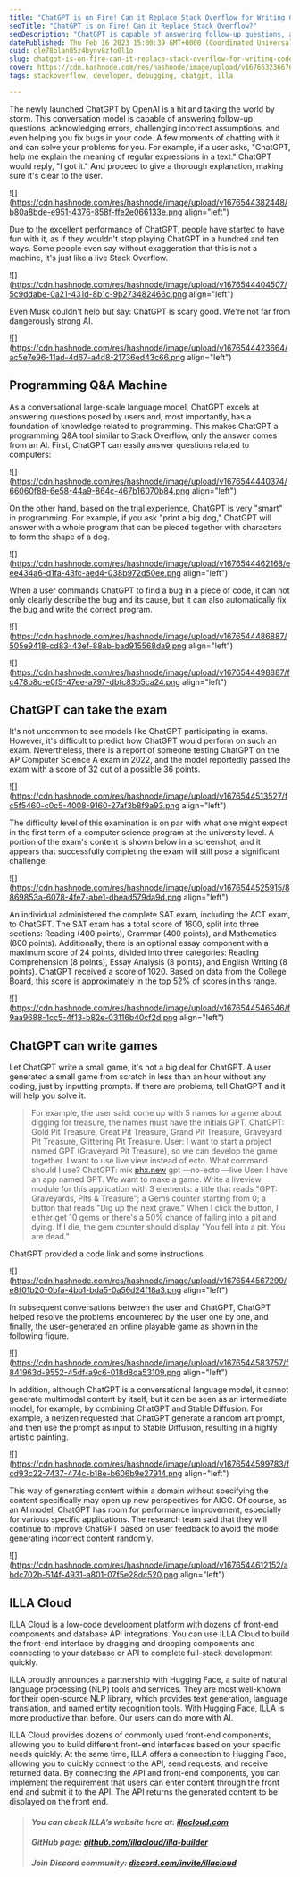 ```yaml
---
title: "ChatGPT is on Fire! Can it Replace Stack Overflow for Writing Code and Debugging?"
seoTitle: "ChatGPT is on Fire! Can it Replace Stack Overflow?"
seoDescription: "ChatGPT is capable of answering follow-up questions, acknowledging errors, challenging incorrect assumptions, and even helping you fix bugs in your code."
datePublished: Thu Feb 16 2023 15:00:39 GMT+0000 (Coordinated Universal Time)
cuid: cle78blan05z4bynv8zfo0l1o
slug: chatgpt-is-on-fire-can-it-replace-stack-overflow-for-writing-code-and-debugging
cover: https://cdn.hashnode.com/res/hashnode/image/upload/v1676632366762/d3933dcc-185d-434c-a2dd-d665c24f4598.png
tags: stackoverflow, developer, debugging, chatgpt, illa

---
```


The newly launched ChatGPT by OpenAI is a hit and taking the world by storm. This conversation model is capable of answering follow-up questions, acknowledging errors, challenging incorrect assumptions, and even helping you fix bugs in your code. A few moments of chatting with it and can solve your problems for you. For example, if a user asks, "ChatGPT, help me explain the meaning of regular expressions in a text." ChatGPT would reply, "I got it." And proceed to give a thorough explanation, making sure it's clear to the user.

![](https://cdn.hashnode.com/res/hashnode/image/upload/v1676544382448/b80a8bde-e951-4376-858f-ffe2e066133e.png align="left")

Due to the excellent performance of ChatGPT, people have started to have fun with it, as if they wouldn't stop playing ChatGPT in a hundred and ten ways. Some people even say without exaggeration that this is not a machine, it's just like a live Stack Overflow.

![](https://cdn.hashnode.com/res/hashnode/image/upload/v1676544404507/5c9ddabe-0a21-431d-8b1c-9b273482466c.png align="left")

Even Musk couldn't help but say: ChatGPT is scary good. We're not far from dangerously strong AI.

![](https://cdn.hashnode.com/res/hashnode/image/upload/v1676544423664/ac5e7e96-11ad-4d67-a4d8-21736ed43c66.png align="left")

## Programming Q&A Machine

As a conversational large-scale language model, ChatGPT excels at answering questions posed by users and, most importantly, has a foundation of knowledge related to programming. This makes ChatGPT a programming Q&A tool similar to Stack Overflow, only the answer comes from an AI. First, ChatGPT can easily answer questions related to computers:

![](https://cdn.hashnode.com/res/hashnode/image/upload/v1676544440374/66060f88-6e58-44a9-864c-467b16070b84.png align="left")

On the other hand, based on the trial experience, ChatGPT is very "smart" in programming. For example, if you ask "print a big dog," ChatGPT will answer with a whole program that can be pieced together with characters to form the shape of a dog.

![](https://cdn.hashnode.com/res/hashnode/image/upload/v1676544462168/eee434a6-d1fa-43fc-aed4-038b972d50ee.png align="left")

When a user commands ChatGPT to find a bug in a piece of code, it can not only clearly describe the bug and its cause, but it can also automatically fix the bug and write the correct program.

![](https://cdn.hashnode.com/res/hashnode/image/upload/v1676544486887/505e9418-cd83-43ef-88ab-bad915568da9.png align="left")

![](https://cdn.hashnode.com/res/hashnode/image/upload/v1676544498887/fc478b8c-e0f5-47ee-a797-dbfc83b5ca24.png align="left")

## ChatGPT can take the exam

It's not uncommon to see models like ChatGPT participating in exams. However, it's difficult to predict how ChatGPT would perform on such an exam. Nevertheless, there is a report of someone testing ChatGPT on the AP Computer Science A exam in 2022, and the model reportedly passed the exam with a score of 32 out of a possible 36 points.

![](https://cdn.hashnode.com/res/hashnode/image/upload/v1676544513527/fc5f5460-c0c5-4008-9160-27af3b8f9a93.png align="left")

The difficulty level of this examination is on par with what one might expect in the first term of a computer science program at the university level. A portion of the exam's content is shown below in a screenshot, and it appears that successfully completing the exam will still pose a significant challenge.

![](https://cdn.hashnode.com/res/hashnode/image/upload/v1676544525915/8869853a-6078-4fe7-abe1-dbead579da9d.png align="left")

An individual administered the complete SAT exam, including the ACT exam, to ChatGPT. The SAT exam has a total score of 1600, split into three sections: Reading (400 points), Grammar (400 points), and Mathematics (800 points). Additionally, there is an optional essay component with a maximum score of 24 points, divided into three categories: Reading Comprehension (8 points), Essay Analysis (8 points), and English Writing (8 points). ChatGPT received a score of 1020. Based on data from the College Board, this score is approximately in the top 52% of scores in this range.

![](https://cdn.hashnode.com/res/hashnode/image/upload/v1676544546546/f9aa9688-1cc5-4f13-b82e-03116b40cf2d.png align="left")

## ChatGPT can write games

Let ChatGPT write a small game, it's not a big deal for ChatGPT. A user generated a small game from scratch in less than an hour without any coding, just by inputting prompts. If there are problems, tell ChatGPT and it will help you solve it.

> For example, the user said: come up with 5 names for a game about digging for treasure, the names must have the initials GPT. ChatGPT: Gold Pit Treasure, Great Pit Treasure, Grand Pit Treasure, Graveyard Pit Treasure, Glittering Pit Treasure. User: I want to start a project named GPT (Graveyard Pit Treasure), so we can develop the game together. I want to use live view instead of ecto. What command should I use? ChatGPT: mix [phx.new](http://phx.new) gpt —no-ecto —live User: I have an app named GPT. We want to make a game. Write a liveview module for this application with 3 elements: a title that reads "GPT: Graveyards, Pits & Treasure"; a Gems counter starting from 0; a button that reads "Dig up the next grave." When I click the button, I either get 10 gems or there's a 50% chance of falling into a pit and dying. If I die, the gem counter should display "You fell into a pit. You are dead."

ChatGPT provided a code link and some instructions.

![](https://cdn.hashnode.com/res/hashnode/image/upload/v1676544567299/e8f01b20-0bfa-4bb1-bda5-0a56d24f18a3.png align="left")

In subsequent conversations between the user and ChatGPT, ChatGPT helped resolve the problems encountered by the user one by one, and finally, the user-generated an online playable game as shown in the following figure.

![](https://cdn.hashnode.com/res/hashnode/image/upload/v1676544583757/f841963d-9552-45df-a9c6-018d8da53109.png align="left")

In addition, although ChatGPT is a conversational language model, it cannot generate multimodal content by itself, but it can be seen as an intermediate model, for example, by combining ChatGPT and Stable Diffusion. For example, a netizen requested that ChatGPT generate a random art prompt, and then use the prompt as input to Stable Diffusion, resulting in a highly artistic painting.

![](https://cdn.hashnode.com/res/hashnode/image/upload/v1676544599783/fcd93c22-7437-474c-b18e-b606b9e27914.png align="left")

This way of generating content within a domain without specifying the content specifically may open up new perspectives for AIGC. Of course, as an AI model, ChatGPT has room for performance improvement, especially for various specific applications. The research team said that they will continue to improve ChatGPT based on user feedback to avoid the model generating incorrect content randomly.

![](https://cdn.hashnode.com/res/hashnode/image/upload/v1676544612152/abdc702b-514f-4931-a801-07f5e28dc520.png align="left")

## **ILLA Cloud**

ILLA Cloud is a low-code development platform with dozens of front-end components and database API integrations. You can use ILLA Cloud to build the front-end interface by dragging and dropping components and connecting to your database or API to complete full-stack development quickly.

ILLA proudly announces a partnership with Hugging Face, a suite of natural language processing (NLP) tools and services. They are most well-known for their open-source NLP library, which provides text generation, language translation, and named entity recognition tools. With Hugging Face, ILLA is more productive than before. Our users can do more with AI.

ILLA Cloud provides dozens of commonly used front-end components, allowing you to build different front-end interfaces based on your specific needs quickly. At the same time, ILLA offers a connection to Hugging Face, allowing you to quickly connect to the API, send requests, and receive returned data. By connecting the API and front-end components, you can implement the requirement that users can enter content through the front end and submit it to the API. The API returns the generated content to be displayed on the front end.

> #### ***You can check ILLA’s website here at:*** [***illacloud.com***](http://illacloud.com)
> 
> #### *GitHub page:* [***github.com/illacloud/illa-builder***](http://github.com/illacloud/illa-builder)
> 
> #### *Join Discord community:* [***discord.com/invite/illacloud***](http://discord.com/invite/illacloud)